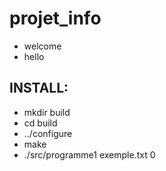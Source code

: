 projet_info
===========

* welcome
* hello


INSTALL:
--------

* mkdir build
* cd build
* ../configure
* make
* ./src/programme1 exemple.txt 0
